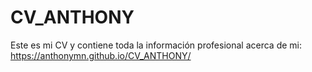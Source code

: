 # CV_ANTHONY
Este es mi CV y contiene toda la información profesional acerca de mi: https://anthonymn.github.io/CV_ANTHONY/
